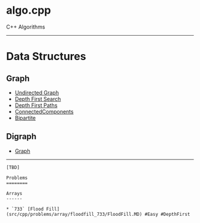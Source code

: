 # algo.cpp
C++ Algorithms

---------------------------------------------

Data Structures
===============

Graph
-----

* [Undirected Graph](src/cpp/ds/include/graph/graph.hpp)
* [Depth First Search](src/cpp/ds/include/graph/depth_first_search.hpp)
* [Depth First Paths](src/cpp/ds/include/graph/depth_first_paths.hpp)
* [ConnectedComponents](src/cpp/ds/include/graph/cc.hpp)
* [Bipartite](src/cpp/ds/include/graph/two_color.hpp)

Digraph
-------
* [Graph](src/cpp/ds/include/digraph/digraph.hpp)


---------------------------------------------------------

``````````````````````````````````````````````````````````````````````````````````
[TBD] 

Problems
========

Arrays
------

* `733` [Flood Fill](src/cpp/problems/array/floodfill_733/FloodFill.MD) #Easy #DepthFirst